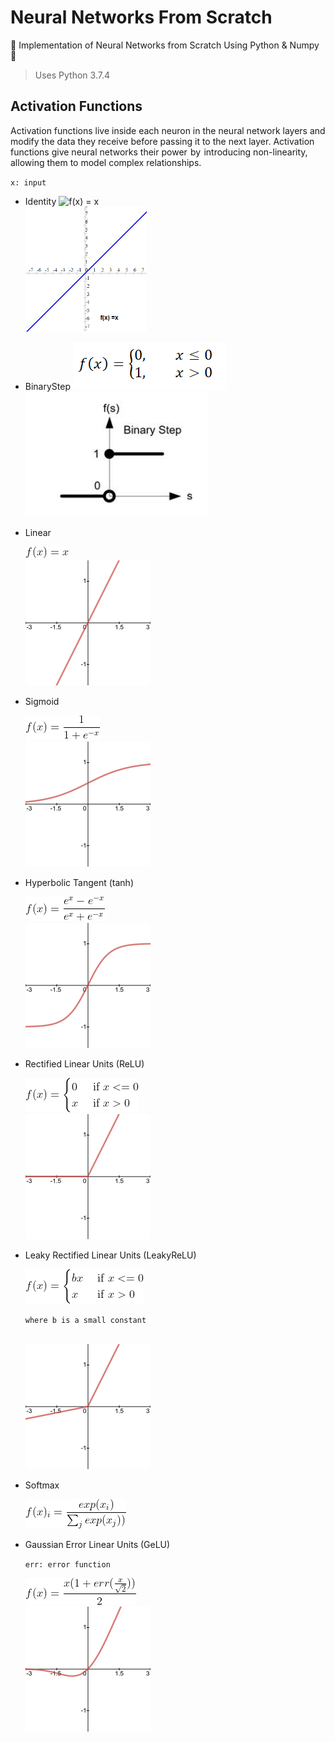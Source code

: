 # Neural Networks From Scratch

🌟 Implementation of Neural Networks from Scratch Using Python &amp; Numpy 🌟

> Uses Python 3.7.4

## Activation Functions

Activation functions live inside each neuron in the neural network layers and modify the data they receive before passing it to the next layer. Activation functions give neural networks their power  by  introducing non-linearity, allowing them to model complex relationships.


`x: input`

- Identity
    <img src="images/identity-eq.png" title="f(x) = x" />
    <br>
    <img src="images/identity.png" height="200px">


- BinaryStep
    <img src="images/binarystep_eq.png" title="f(x) = \begin{cases} 0 & \text{ if } x<= 0 \\ 1 & \text{ if } x>0 \end{cases}" />
    <br>
    <img src="images/binarystep.png" height="200px">

- Linear

  <img src="images/linear-eq.png" title="f(x) = cx" />
  <br>
  <img src="images/linear.png" height="200px">

- Sigmoid

  <img src="images/sigmoid-eq.png" title="f(x) = \frac{1}{1+e^-^x}" />
  <br>
  <img src="images/sigmoid.png" height="200px">

- Hyperbolic Tangent (tanh)

  <img src="images/tanh-eq.png" title="f(x) = \frac{e^x-e^-^x}{e^x+e^-^x}" />
  <br>
  <img src="images/tanh.png" height="200px">

- Rectified Linear Units (ReLU)

  <img src="images/relu-eq.png" title="f(x) = \begin{cases} 0 & \text{ if } x<= 0 \\ x & \text{ if } x>0 \end{cases}" />
  <br>
  <img src="images/relu.png" height="200px">

- Leaky Rectified Linear Units (LeakyReLU)

  <img src="images/leaky_relu-eq.png" title="f(x) = \begin{cases} bx & \text{ if } x<= 0 \\ x & \text{ if } x>0 \end{cases}" />

  `where b is a small constant`

  <br>
  <img src="images/leaky_relu.png" height="200px">

- Softmax

  <img src="images/softmax-eq.png" title="softmax(x)_i = \frac{exp(x_i)}{\sum_{j}^{ }exp(x_j))}" />
  <br>

- Gaussian Error Linear Units (GeLU)

  `err: error function`

  <img src="images/gelu-eq.png" title="f(x) = \frac{x(1+err(\frac{x}{\sqrt{2}}))}{2}" />
  <br>
  <img src="images/gelu.png" height="200px">

